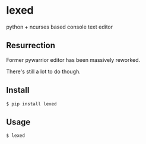 # lexed
python + ncurses based console text editor


Resurrection
------------
Former pywarrior editor has been massively reworked.

There's still a lot to do though.

Install
-------

    $ pip install lexed


Usage
-----

    $ lexed
    
